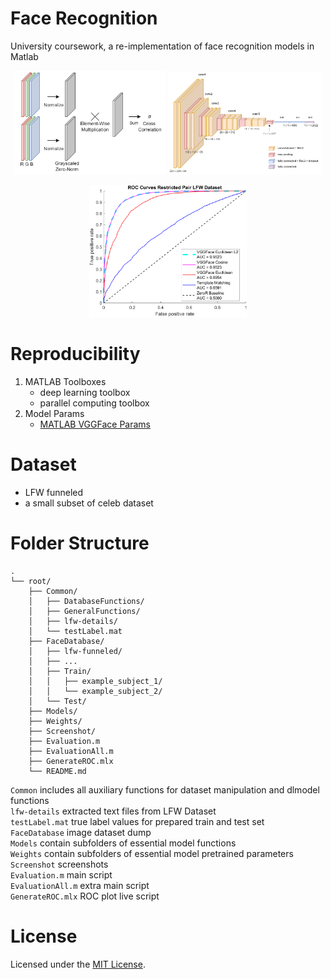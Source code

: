 # Face Recognition
University coursework, a re-implementation of face recognition models in Matlab

<p align="center" float="left">
    <img src="Screenshot/template_matching.png" width="48%"/>
    <img src="Screenshot/vgg16_xml.png" width="49%"/>
</p>
<p align="center" float="left">
    <img src="Screenshot/roc.png" width="50%"/>
</p>

# Reproducibility
1. MATLAB Toolboxes
    - deep learning toolbox
    - parallel computing toolbox
2. Model Params
    - [MATLAB VGGFace Params](https://github.com/teoshibin/COMP3007_CV_Face_Recognition/releases/latest)

# Dataset
- LFW funneled
- a small subset of celeb dataset

# Folder Structure
```
.
└── root/
    ├── Common/
    │   ├── DatabaseFunctions/
    │   ├── GeneralFunctions/
    │   ├── lfw-details/
    │   └── testLabel.mat
    ├── FaceDatabase/
    │   ├── lfw-funneled/
    │   ├── ...
    │   ├── Train/
    │   │   ├── example_subject_1/
    │   │   └── example_subject_2/
    │   └── Test/
    ├── Models/
    ├── Weights/
    ├── Screenshot/
    ├── Evaluation.m
    ├── EvaluationAll.m
    ├── GenerateROC.mlx
    └── README.md
```
`Common` includes all auxiliary functions for dataset manipulation and dlmodel functions   
`lfw-details` extracted text files from LFW Dataset   
`testLabel.mat` true label values for prepared train and test set   
`FaceDatabase` image dataset dump   
`Models` contain subfolders of essential model functions   
`Weights` contain subfolders of essential model pretrained parameters   
`Screenshot` screenshots   
`Evaluation.m` main script   
`EvaluationAll.m` extra main script   
`GenerateROC.mlx` ROC plot live script   

# License
Licensed under the [MIT License](./LICENSE.md).
